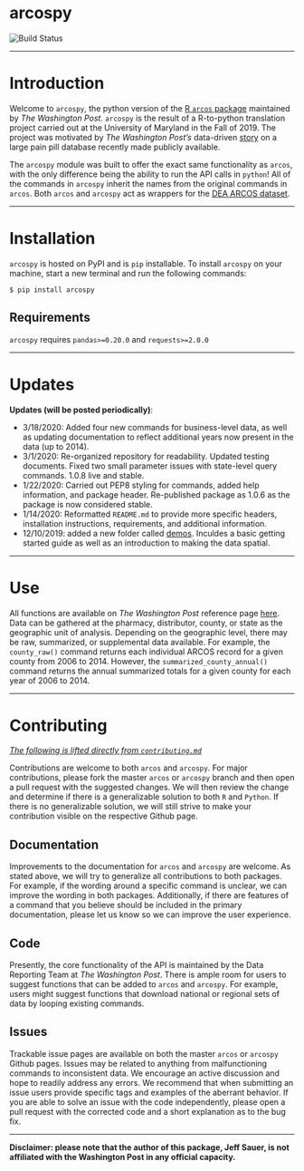 # arcospy

![Build Status](https://travis-ci.com/jeffcsauer/arcospy.svg?token=sRx5dHJBVzwnJnFuh3p9&branch=master)


----

# Introduction

Welcome to `arcospy`, the python version of the [R `arcos` package](https://github.com/wpinvestigative/arcos) maintained by *The Washington Post*. `arcospy` is the result of a R-to-python translation project carried out at the University of Maryland in the Fall of 2019. The project was motivated by *The Washington Post’s* data-driven [story](https://www.washingtonpost.com/graphics/2019/investigations/dea-pain-pill-database/#download-resources) on a large pain pill database recently made publicly available.

The `arcospy` module was built to offer the exact same functionality as `arcos`, with the only difference being the ability to run the API calls in `python`! All of the commands in `arcospy` inherit the names from the original commands in `arcos`. Both `arcos` and `arcospy` act as wrappers for the [DEA ARCOS dataset](https://arcos-api.ext.nile.works/__swagger__/).

----

# Installation

`arcospy` is hosted on PyPI and is `pip` installable. To install `arcospy` on your machine, start a new terminal and run the following commands:

`$ pip install arcospy`

## Requirements

`arcospy` requires `pandas>=0.20.0` and `requests>=2.0.0`

---

# Updates

**Updates (will be posted periodically)**:
- 3/18/2020: Added four new commands for business-level data, as well as updating documentation to reflect additional years now present in the data (up to 2014).
- 3/1/2020: Re-organized repository for readability. Updated testing documents. Fixed two small parameter issues with state-level query commands.  1.0.8 live and stable.
- 1/22/2020: Carried out PEP8 styling for commands, added help information, and package header. Re-published package as 1.0.6 as the package is now considered stable.  
- 1/14/2020: Reformatted `README.md` to provide more specific headers, installation instructions, requirements, and additional information.
- 12/10/2019: added a new folder called [demos](https://github.com/jeffcsauer/arcospy/tree/master/demos). Inculdes a basic getting started guide as well as an introduction to making the data spatial.

---

# Use

All functions are available on *The Washington Post* reference page [here](https://wpinvestigative.github.io/arcos/reference/index.html). Data can be gathered at the pharmacy, distributor, county, or state as the geographic unit of analysis. Depending on the geographic level, there may be raw, summarized, or supplemental data available. For example, the `county_raw()` command returns each individual ARCOS record for a given county from 2006 to 2014. However, the `summarized_county_annual()` command returns the annual summarized totals for a given county for each year of 2006 to 2014.

---

# Contributing

*[The following is lifted directly from `contributing.md`](https://github.com/jeffcsauer/arcos_arcospy_information/blob/master/contributing.md)*

Contributions are welcome to both `arcos` and `arcospy`. For major contributions, please fork the master `arcos` or `arcospy` branch and then open a pull request with the suggested changes. We will then review the change and determine if there is a generalizable solution to both `R` and `Python`. If there is no generalizable solution, we will still strive to make your contribution visible on the respective Github page.

## Documentation

Improvements to the documentation for `arcos` and `arcospy` are welcome. As stated above, we will try to generalize all contributions to both packages. For example, if the wording around a specific command is unclear, we can improve the wording in both packages. Additionally, if there are features of a command that you believe should be included in the primary documentation, please let us know so we can improve the user experience.

## Code

Presently, the core functionality of the API is maintained by the Data Reporting Team at *The Washington Post*. There is ample room for users to suggest functions that can be added to `arcos` and `arcospy`. For example, users might suggest functions that download national or regional sets of data by looping existing commands.

## Issues

Trackable issue pages are available on both the master `arcos` or `arcospy` Github pages. Issues may be related to anything from malfunctioning commands to inconsistent data. We encourage an active discussion and hope to readily address any errors. We recommend that when submitting an issue users provide specific tags and examples of the aberrant behavior. If you are able to solve an issue with the code independently, please open a pull request with the corrected code and a short explanation as to the bug fix.

---

**Disclaimer: please note that the author of this package, Jeff Sauer, is not affiliated with the Washington Post in any official capacity.**
